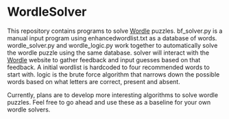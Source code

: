 # WordleSolver

This repository contains programs to solve [Wordle](https://www.nytimes.com/games/wordle/index.html) puzzles.  bf_solver.py is a manual input program using enhancedwordlist.txt as a database of words.  wordle_solver.py and wordle_logic.py work together to automatically solve the wordle puzzle using the same database.  solver will interact with the [Wordle](https://www.nytimes.com/games/wordle/index.html) website to gather feedback and input guesses based on that feedback.  A initial wordlist is hardcoded to four recommended words to start with.  logic is the brute force algorithm that narrows down the possible words based on what letters are correct, present and absent.  

Currently, plans are to develop more interesting algorithms to solve wordle puzzles.  Feel free to go ahead and use these as a baseline for your own wordle solvers.
